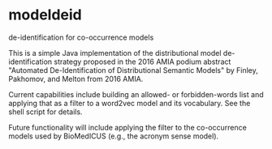 # modeldeid
de-identification for co-occurrence models

This is a simple Java implementation of the distributional model de-identification strategy proposed in the 2016 AMIA podium abstract "Automated De-Identification of Distributional Semantic Models" by Finley, Pakhomov, and Melton from 2016 AMIA.

Current capabilities include building an allowed- or forbidden-words list and applying that as a filter to a word2vec model and its vocabulary. See the shell script for details.

Future functionality will include applying the filter to the co-occurrence models used by BioMedICUS (e.g., the acronym sense model).
